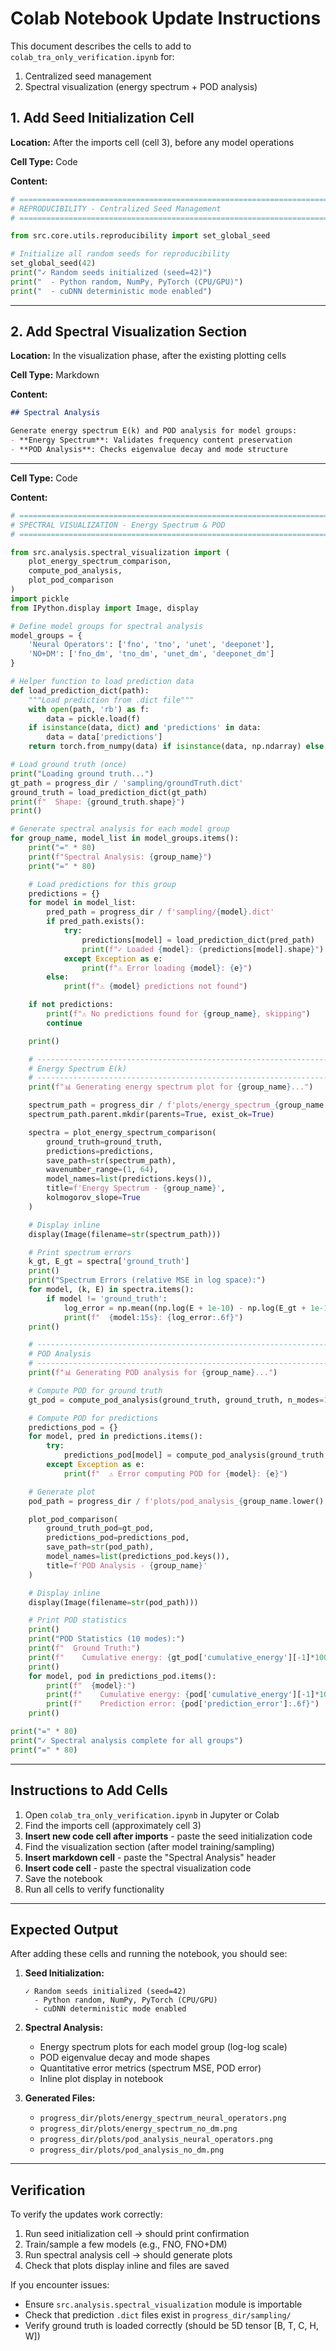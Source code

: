 # Colab Notebook Update Instructions

This document describes the cells to add to `colab_tra_only_verification.ipynb` for:
1. Centralized seed management
2. Spectral visualization (energy spectrum + POD analysis)

## 1. Add Seed Initialization Cell

**Location:** After the imports cell (cell 3), before any model operations

**Cell Type:** Code

**Content:**
```python
# ============================================================================
# REPRODUCIBILITY - Centralized Seed Management
# ============================================================================

from src.core.utils.reproducibility import set_global_seed

# Initialize all random seeds for reproducibility
set_global_seed(42)
print("✓ Random seeds initialized (seed=42)")
print("  - Python random, NumPy, PyTorch (CPU/GPU)")
print("  - cuDNN deterministic mode enabled")
```

---

## 2. Add Spectral Visualization Section

**Location:** In the visualization phase, after the existing plotting cells

**Cell Type:** Markdown

**Content:**
```markdown
## Spectral Analysis

Generate energy spectrum E(k) and POD analysis for model groups:
- **Energy Spectrum**: Validates frequency content preservation
- **POD Analysis**: Checks eigenvalue decay and mode structure
```

---

**Cell Type:** Code

**Content:**
```python
# ============================================================================
# SPECTRAL VISUALIZATION - Energy Spectrum & POD
# ============================================================================

from src.analysis.spectral_visualization import (
    plot_energy_spectrum_comparison,
    compute_pod_analysis,
    plot_pod_comparison
)
import pickle
from IPython.display import Image, display

# Define model groups for spectral analysis
model_groups = {
    'Neural Operators': ['fno', 'tno', 'unet', 'deeponet'],
    'NO+DM': ['fno_dm', 'tno_dm', 'unet_dm', 'deeponet_dm']
}

# Helper function to load prediction data
def load_prediction_dict(path):
    """Load prediction from .dict file"""
    with open(path, 'rb') as f:
        data = pickle.load(f)
    if isinstance(data, dict) and 'predictions' in data:
        data = data['predictions']
    return torch.from_numpy(data) if isinstance(data, np.ndarray) else data

# Load ground truth (once)
print("Loading ground truth...")
gt_path = progress_dir / 'sampling/groundTruth.dict'
ground_truth = load_prediction_dict(gt_path)
print(f"  Shape: {ground_truth.shape}")
print()

# Generate spectral analysis for each model group
for group_name, model_list in model_groups.items():
    print("=" * 80)
    print(f"Spectral Analysis: {group_name}")
    print("=" * 80)

    # Load predictions for this group
    predictions = {}
    for model in model_list:
        pred_path = progress_dir / f'sampling/{model}.dict'
        if pred_path.exists():
            try:
                predictions[model] = load_prediction_dict(pred_path)
                print(f"✓ Loaded {model}: {predictions[model].shape}")
            except Exception as e:
                print(f"⚠ Error loading {model}: {e}")
        else:
            print(f"⚠ {model} predictions not found")

    if not predictions:
        print(f"⚠ No predictions found for {group_name}, skipping")
        continue

    print()

    # --------------------------------------------------------------------
    # Energy Spectrum E(k)
    # --------------------------------------------------------------------
    print(f"📊 Generating energy spectrum plot for {group_name}...")

    spectrum_path = progress_dir / f'plots/energy_spectrum_{group_name.lower().replace(" ", "_")}.png'
    spectrum_path.parent.mkdir(parents=True, exist_ok=True)

    spectra = plot_energy_spectrum_comparison(
        ground_truth=ground_truth,
        predictions=predictions,
        save_path=str(spectrum_path),
        wavenumber_range=(1, 64),
        model_names=list(predictions.keys()),
        title=f'Energy Spectrum - {group_name}',
        kolmogorov_slope=True
    )

    # Display inline
    display(Image(filename=str(spectrum_path)))

    # Print spectrum errors
    k_gt, E_gt = spectra['ground_truth']
    print()
    print("Spectrum Errors (relative MSE in log space):")
    for model, (k, E) in spectra.items():
        if model != 'ground_truth':
            log_error = np.mean((np.log(E + 1e-10) - np.log(E_gt + 1e-10))**2)
            print(f"  {model:15s}: {log_error:.6f}")
    print()

    # --------------------------------------------------------------------
    # POD Analysis
    # --------------------------------------------------------------------
    print(f"📊 Generating POD analysis for {group_name}...")

    # Compute POD for ground truth
    gt_pod = compute_pod_analysis(ground_truth, ground_truth, n_modes=10)

    # Compute POD for predictions
    predictions_pod = {}
    for model, pred in predictions.items():
        try:
            predictions_pod[model] = compute_pod_analysis(ground_truth, pred, n_modes=10)
        except Exception as e:
            print(f"  ⚠ Error computing POD for {model}: {e}")

    # Generate plot
    pod_path = progress_dir / f'plots/pod_analysis_{group_name.lower().replace(" ", "_")}.png'

    plot_pod_comparison(
        ground_truth_pod=gt_pod,
        predictions_pod=predictions_pod,
        save_path=str(pod_path),
        model_names=list(predictions_pod.keys()),
        title=f'POD Analysis - {group_name}'
    )

    # Display inline
    display(Image(filename=str(pod_path)))

    # Print POD statistics
    print()
    print("POD Statistics (10 modes):")
    print(f"  Ground Truth:")
    print(f"    Cumulative energy: {gt_pod['cumulative_energy'][-1]*100:.2f}%")
    print()
    for model, pod in predictions_pod.items():
        print(f"  {model}:")
        print(f"    Cumulative energy: {pod['cumulative_energy'][-1]*100:.2f}%")
        print(f"    Prediction error: {pod['prediction_error']:.6f}")
    print()

print("=" * 80)
print("✓ Spectral analysis complete for all groups")
print("=" * 80)
```

---

## Instructions to Add Cells

1. Open `colab_tra_only_verification.ipynb` in Jupyter or Colab
2. Find the imports cell (approximately cell 3)
3. **Insert new code cell after imports** - paste the seed initialization code
4. Find the visualization section (after model training/sampling)
5. **Insert markdown cell** - paste the "Spectral Analysis" header
6. **Insert code cell** - paste the spectral visualization code
7. Save the notebook
8. Run all cells to verify functionality

---

## Expected Output

After adding these cells and running the notebook, you should see:

1. **Seed Initialization:**
   ```
   ✓ Random seeds initialized (seed=42)
     - Python random, NumPy, PyTorch (CPU/GPU)
     - cuDNN deterministic mode enabled
   ```

2. **Spectral Analysis:**
   - Energy spectrum plots for each model group (log-log scale)
   - POD eigenvalue decay and mode shapes
   - Quantitative error metrics (spectrum MSE, POD error)
   - Inline plot display in notebook

3. **Generated Files:**
   - `progress_dir/plots/energy_spectrum_neural_operators.png`
   - `progress_dir/plots/energy_spectrum_no_dm.png`
   - `progress_dir/plots/pod_analysis_neural_operators.png`
   - `progress_dir/plots/pod_analysis_no_dm.png`

---

## Verification

To verify the updates work correctly:

1. Run seed initialization cell → should print confirmation
2. Train/sample a few models (e.g., FNO, FNO+DM)
3. Run spectral analysis cell → should generate plots
4. Check that plots display inline and files are saved

If you encounter issues:
- Ensure `src.analysis.spectral_visualization` module is importable
- Check that prediction `.dict` files exist in `progress_dir/sampling/`
- Verify ground truth is loaded correctly (should be 5D tensor [B, T, C, H, W])
